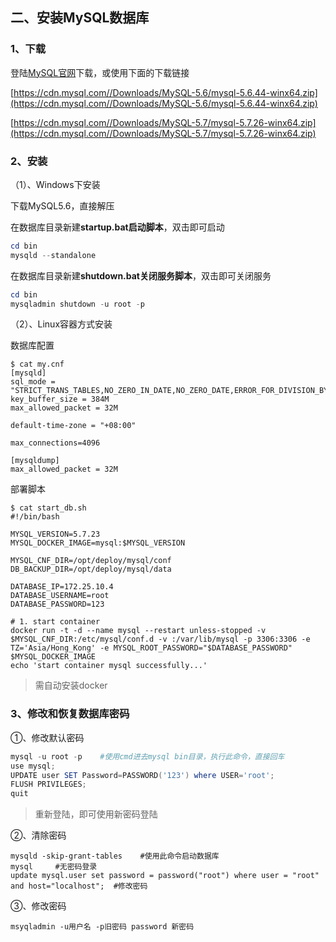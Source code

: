 ## 二、安装MySQL数据库

### 1、下载

登陆[MySQL官网](<https://dev.mysql.com/downloads/mysql/5.7.html#downloads>)下载，或使用下面的下载链接

[https://cdn.mysql.com//Downloads/MySQL-5.6/mysql-5.6.44-winx64.zip](https://cdn.mysql.com//Downloads/MySQL-5.6/mysql-5.6.44-winx64.zip)

[https://cdn.mysql.com//Downloads/MySQL-5.7/mysql-5.7.26-winx64.zip](https://cdn.mysql.com//Downloads/MySQL-5.7/mysql-5.7.26-winx64.zip)

### 2、安装

（1）、Windows下安装

下载MySQL5.6，直接解压

在数据库目录新建**startup.bat启动脚本**，双击即可启动

```powershell
cd bin
mysqld --standalone
```

在数据库目录新建**shutdown.bat关闭服务脚本**，双击即可关闭服务

```powershell
cd bin
mysqladmin shutdown -u root -p
```

（2）、Linux容器方式安装

数据库配置

```shell
$ cat my.cnf 
[mysqld]
sql_mode = "STRICT_TRANS_TABLES,NO_ZERO_IN_DATE,NO_ZERO_DATE,ERROR_FOR_DIVISION_BY_ZERO,NO_AUTO_CREATE_USER,NO_ENGINE_SUBSTITUTION"
key_buffer_size = 384M
max_allowed_packet = 32M

default-time-zone = "+08:00"

max_connections=4096

[mysqldump]
max_allowed_packet = 32M
```

部署脚本

```shell
$ cat start_db.sh 
#!/bin/bash

MYSQL_VERSION=5.7.23
MYSQL_DOCKER_IMAGE=mysql:$MYSQL_VERSION

MYSQL_CNF_DIR=/opt/deploy/mysql/conf
DB_BACKUP_DIR=/opt/deploy/mysql/data

DATABASE_IP=172.25.10.4
DATABASE_USERNAME=root
DATABASE_PASSWORD=123

# 1. start container
docker run -t -d --name mysql --restart unless-stopped -v $MYSQL_CNF_DIR:/etc/mysql/conf.d -v :/var/lib/mysql -p 3306:3306 -e TZ='Asia/Hong_Kong' -e MYSQL_ROOT_PASSWORD="$DATABASE_PASSWORD" $MYSQL_DOCKER_IMAGE
echo 'start container mysql successfully...'
```

> 需自动安装docker

### 3、修改和恢复数据库密码

①、修改默认密码

```powershell
mysql -u root -p    #使用cmd进去mysql bin目录，执行此命令，直接回车
use mysql;
UPDATE user SET Password=PASSWORD('123') where USER='root';
FLUSH PRIVILEGES;
quit
```

> 重新登陆，即可使用新密码登陆

②、清除密码

```shell
mysqld -skip-grant-tables    #使用此命令启动数据库
mysql     #无密码登录
update mysql.user set password = password("root") where user = "root" and host="localhost";  #修改密码
```

③、修改密码

```shell
msyqladmin -u用户名 -p旧密码 password 新密码
```

